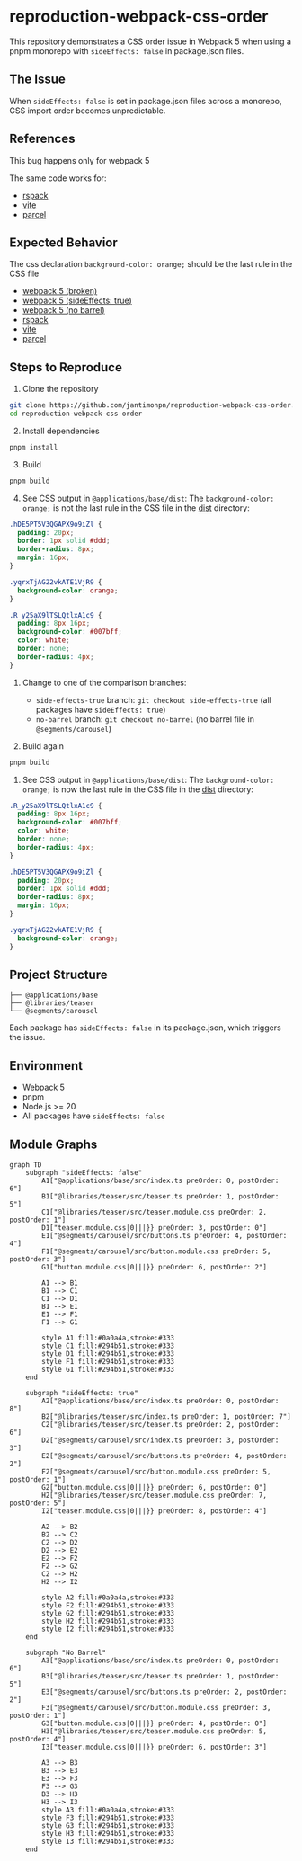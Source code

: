 # reproduction-webpack-css-order

This repository demonstrates a CSS order issue in Webpack 5 when using a pnpm monorepo with `sideEffects: false` in package.json files.

## The Issue

When `sideEffects: false` is set in package.json files across a monorepo, CSS import order becomes unpredictable.

## References

This bug happens only for webpack 5

The same code works for:

 - [rspack](https://github.com/jantimon/reproduction-webpack-css-order/blob/rspack/)
 - [vite](https://github.com/jantimon/reproduction-webpack-css-order/blob/vite/)
 - [parcel](https://github.com/jantimon/reproduction-webpack-css-order/blob/parcel/)


## Expected Behavior

The css declaration `background-color: orange;` should be the last rule in the CSS file 

- [webpack 5 (broken)](https://github.com/jantimon/reproduction-webpack-css-order/blob/main/%40applications/base/dist/main.css)
- [webpack 5 (sideEffects: true)](https://github.com/jantimon/reproduction-webpack-css-order/blob/side-effects-true/%40applications/base/dist/main.css)
- [webpack 5 (no barrel)](https://github.com/jantimon/reproduction-webpack-css-order/blob/no-barrel/%40applications/base/dist/main.css)
- [rspack](https://github.com/jantimon/reproduction-webpack-css-order/blob/rspack/%40applications/base/dist/main.css)
- [vite](https://github.com/jantimon/reproduction-webpack-css-order/blob/vite/%40applications/base/dist/index.css)
- [parcel](https://github.com/jantimon/reproduction-webpack-css-order/blob/parcel/%40applications/base/dist/index.5ff2b6c6.css)


## Steps to Reproduce

1. Clone the repository
```bash
git clone https://github.com/jantimonpn/reproduction-webpack-css-order.git
cd reproduction-webpack-css-order
```

2. Install dependencies
```bash
pnpm install
```

3. Build 
```bash
pnpm build
```

4. See CSS output in `@applications/base/dist`:
The `background-color: orange;` is not the last rule in the CSS file in the [dist](https://github.com/jantimon/reproduction-webpack-css-order/tree/main/%40applications/base/dist) directory:

```css
.hDE5PT5V3QGAPX9o9iZl {
  padding: 20px;
  border: 1px solid #ddd;
  border-radius: 8px;
  margin: 16px;
}

.yqrxTjAG22vkATE1VjR9 {
  background-color: orange;
}

.R_y25aX9lTSLQtlxA1c9 {
  padding: 8px 16px;
  background-color: #007bff;
  color: white;
  border: none;
  border-radius: 4px;
}
```
  
1. Change to one of the comparison branches:
   - `side-effects-true` branch: `git checkout side-effects-true` (all packages have `sideEffects: true`)
   - `no-barrel` branch: `git checkout no-barrel` (no barrel file in `@segments/carousel`)

2. Build again
```bash
pnpm build
```

1. See CSS output in `@applications/base/dist`:
 The `background-color: orange;` is now the last rule in the CSS file in the [dist](https://github.com/jantimon/reproduction-webpack-css-order/tree/side-effects-true/%40applications/base/dist) directory:


```css
.R_y25aX9lTSLQtlxA1c9 {
  padding: 8px 16px;
  background-color: #007bff;
  color: white;
  border: none;
  border-radius: 4px;
}

.hDE5PT5V3QGAPX9o9iZl {
  padding: 20px;
  border: 1px solid #ddd;
  border-radius: 8px;
  margin: 16px;
}

.yqrxTjAG22vkATE1VjR9 {
  background-color: orange;
}
```

## Project Structure

```
├── @applications/base
├── @libraries/teaser
└── @segments/carousel
```

Each package has `sideEffects: false` in its package.json, which triggers the issue.

## Environment

- Webpack 5
- pnpm
- Node.js >= 20
- All packages have `sideEffects: false`

## Module Graphs

```mermaid
graph TD
    subgraph "sideEffects: false"
        A1["@applications/base/src/index.ts preOrder: 0, postOrder: 6"]
        B1["@libraries/teaser/src/teaser.ts preOrder: 1, postOrder: 5"]
        C1["@libraries/teaser/src/teaser.module.css preOrder: 2, postOrder: 1"]
        D1["teaser.module.css|0|||}} preOrder: 3, postOrder: 0"]
        E1["@segments/carousel/src/buttons.ts preOrder: 4, postOrder: 4"]
        F1["@segments/carousel/src/button.module.css preOrder: 5, postOrder: 3"]
        G1["button.module.css|0|||}} preOrder: 6, postOrder: 2"]
        
        A1 --> B1
        B1 --> C1
        C1 --> D1
        B1 --> E1
        E1 --> F1
        F1 --> G1

        style A1 fill:#0a0a4a,stroke:#333
        style C1 fill:#294b51,stroke:#333
        style D1 fill:#294b51,stroke:#333
        style F1 fill:#294b51,stroke:#333
        style G1 fill:#294b51,stroke:#333
    end

    subgraph "sideEffects: true"
        A2["@applications/base/src/index.ts preOrder: 0, postOrder: 8"]
        B2["@libraries/teaser/src/index.ts preOrder: 1, postOrder: 7"]
        C2["@libraries/teaser/src/teaser.ts preOrder: 2, postOrder: 6"]
        D2["@segments/carousel/src/index.ts preOrder: 3, postOrder: 3"]
        E2["@segments/carousel/src/buttons.ts preOrder: 4, postOrder: 2"]
        F2["@segments/carousel/src/button.module.css preOrder: 5, postOrder: 1"]
        G2["button.module.css|0|||}} preOrder: 6, postOrder: 0"]
        H2["@libraries/teaser/src/teaser.module.css preOrder: 7, postOrder: 5"]
        I2["teaser.module.css|0|||}} preOrder: 8, postOrder: 4"]
        
        A2 --> B2
        B2 --> C2
        C2 --> D2
        D2 --> E2
        E2 --> F2
        F2 --> G2
        C2 --> H2
        H2 --> I2

        style A2 fill:#0a0a4a,stroke:#333
        style F2 fill:#294b51,stroke:#333
        style G2 fill:#294b51,stroke:#333
        style H2 fill:#294b51,stroke:#333
        style I2 fill:#294b51,stroke:#333
    end

    subgraph "No Barrel"
        A3["@applications/base/src/index.ts preOrder: 0, postOrder: 6"]
        B3["@libraries/teaser/src/teaser.ts preOrder: 1, postOrder: 5"]
        E3["@segments/carousel/src/buttons.ts preOrder: 2, postOrder: 2"]
        F3["@segments/carousel/src/button.module.css preOrder: 3, postOrder: 1"]
        G3["button.module.css|0|||}} preOrder: 4, postOrder: 0"]
        H3["@libraries/teaser/src/teaser.module.css preOrder: 5, postOrder: 4"]
        I3["teaser.module.css|0|||}} preOrder: 6, postOrder: 3"]
        
        A3 --> B3
        B3 --> E3
        E3 --> F3
        F3 --> G3
        B3 --> H3
        H3 --> I3
        style A3 fill:#0a0a4a,stroke:#333
        style F3 fill:#294b51,stroke:#333
        style G3 fill:#294b51,stroke:#333
        style H3 fill:#294b51,stroke:#333
        style I3 fill:#294b51,stroke:#333
    end
```